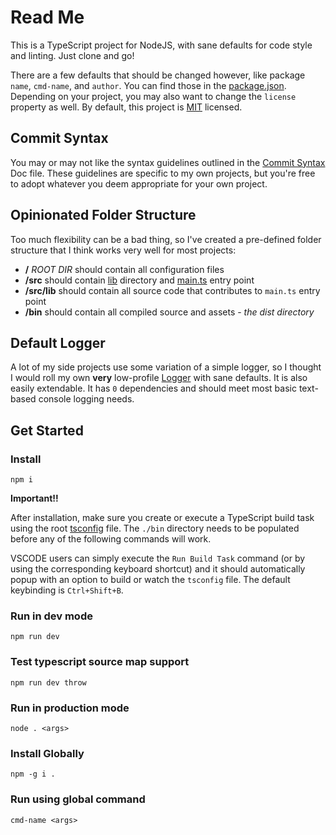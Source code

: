 # Read Me

This is a TypeScript project for NodeJS, with sane defaults for code style and linting. Just clone and go!

There are a few defaults that should be changed however, like package `name`, `cmd-name`, and `author`. You can find those in the [package.json](/package.json). Depending on your project, you may also want to change the `license` property as well. By default, this project is [MIT](/LICENSE) licensed.

## Commit Syntax

You may or may not like the syntax guidelines outlined in the [Commit Syntax](/docs/commit_syntax.md) Doc file. These guidelines are specific to my own projects, but you're free to adopt whatever you deem appropriate for your own project.

## Opinionated Folder Structure

Too much flexibility can be a bad thing, so I've created a pre-defined folder structure that I think works very well for most projects:

- **/** _ROOT DIR_ should contain all configuration files
- **/src** should contain [lib](/src/lib) directory and [main.ts](/src/main.ts) entry point
- **/src/lib** should contain all source code that contributes to `main.ts` entry point
- **/bin** should contain all compiled source and assets - _the dist directory_

## Default Logger

A lot of my side projects use some variation of a simple logger, so I thought I would roll my own **very** low-profile [Logger](/src/lib/logger.ts) with sane defaults. It is also easily extendable. It has `0` dependencies and should meet most basic text-based console logging needs.

## Get Started

### Install

`npm i`

**Important!!**

After installation, make sure you create or execute a TypeScript build task using the root [tsconfig](/tsconfig.json) file. The `./bin` directory needs to be populated before any of the following commands will work.

VSCODE users can simply execute the `Run Build Task` command (or by using the corresponding keyboard shortcut) and it should automatically popup with an option to build or watch the `tsconfig` file. The default keybinding is `Ctrl+Shift+B`.

### Run in dev mode

`npm run dev`

### Test typescript source map support

`npm run dev throw`

### Run in production mode

`node . <args>`

### Install Globally

`npm -g i .`

### Run using global command

`cmd-name <args>`
